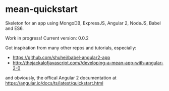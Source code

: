 # mean-quickstart
Skeleton for an app using MongoDB, ExpressJS, Angular 2, NodeJS, Babel and ES6.

Work in progress! 
Current version: 0.0.2

Got inspiration from many other repos and tutorials, especially:
* https://github.com/shuhei/babel-angular2-app
* http://thejackalofjavascript.com//developing-a-mean-app-with-angular-2-0

and obviously, the offical Angular 2 documentation at https://angular.io/docs/ts/latest/quickstart.html
